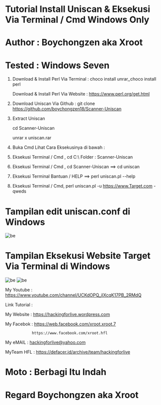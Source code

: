 # Tutorial Install Uniscan & Eksekusi Via Terminal / Cmd Windows Only

# Author : Boychongzen aka Xroot

# Tested : Windows Seven

1. Download & Install Perl Via Terminal : choco install unrar,,choco install perl

   Download & Install Perl Via Website  : https://www.perl.org/get.html   

2. Download Uniscan Via Github : git clone https://github.com/boychongzen18/Scanner-Uniscan

3. Extract Uniscan 
   
   cd Scanner-Uniscan

   unrar x uniscan.rar

4. Buka Cmd Lihat Cara Eksekusinya di bawah :

5. Eksekusi Terminal / Cmd , cd C:\ Folder : Scanner-Uniscan

6. Eksekusi Terminal / Cmd , cd Scanner-Uniscan ==> cd uniscan

7. Eksekusi Terminal Bantuan / HELP ==> perl uniscan.pl --help

8. Eksekusi Terminal / Cmd, perl uniscan.pl -u https://www.Target.com -qweds


# Tampilan edit uniscan.conf di Windows
![be](https://raw.githubusercontent.com/boychongzen18/Scanner-Uniscan/master/uniscan.jpg)
# Tampilan Eksekusi Website Target Via Terminal di Windows
![be](https://raw.githubusercontent.com/boychongzen18/Scanner-Uniscan/master/uniscan1.jpg)
![be](https://raw.githubusercontent.com/boychongzen18/Scanner-Uniscan/master/uniscan2.jpg)


My Youtube    : https://www.youtube.com/channel/UCKdOPQ_iIXcqK17PB_2RMdQ

Link Tutorial : 

My Website    : https://hackingforlive.wordpress.com

My Facebok    : https://web.facebook.com/xroot.xroot.7

                https://www.facebook.com/xroot.hfl

My eMAIL      : hackingforlive@yahoo.com

MyTeam HFL    : https://defacer.id/archive/team/hackingforlive

# Moto : Berbagi Itu Indah

# Regard Boychongzen aka Xroot
